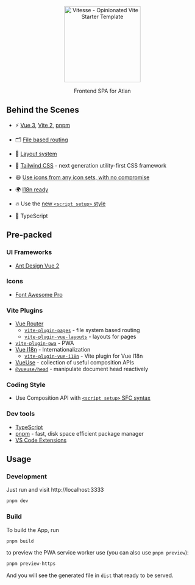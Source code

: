 
<p align='center'>
  <img src='https://atlan.com/assets/img/atlan-blue.6ed81a56.svg' alt='Vitesse - Opinionated Vite Starter Template' width='200'/>
</p>

<p align='center'>
Frontend SPA for Atlan
</p>



## Behind the Scenes

- ⚡️ [Vue 3](https://v3.vuejs.org/), [Vite 2](https://github.com/vitejs/vite), [pnpm](https://pnpm.js.org/)

- 🗂 [File based routing](./src/pages)

- 📑 [Layout system](./src/layouts)

- 🎨 [Tailwind CSS](https://tailwindcss.com/) - next generation utility-first CSS framework

- 😃 [Use icons from any icon sets, with no compromise](./src/components)

- 🌍 [I18n ready](./locales)

- 🔥 Use the [new `<script setup>` style](https://github.com/vuejs/rfcs/pull/227)

- 🦾 TypeScript


## Pre-packed

### UI Frameworks

- [Ant Design Vue 2](https://2x.antdv.com/) 

### Icons

- [Font Awesome Pro](https://fontawesome.com/pro)

### Vite Plugins

- [Vue Router](https://github.com/vuejs/vue-router)
  - [`vite-plugin-pages`](https://github.com/hannoeru/vite-plugin-pages) - file system based routing
  - [`vite-plugin-vue-layouts`](https://github.com/JohnCampionJr/vite-plugin-vue-layouts) - layouts for pages
- [`vite-plugin-pwa`](https://github.com/antfu/vite-plugin-pwa) - PWA
- [Vue I18n](https://github.com/intlify/vue-i18n-next) - Internationalization
  - [`vite-plugin-vue-i18n`](https://github.com/intlify/vite-plugin-vue-i18n) - Vite plugin for Vue I18n
- [VueUse](https://github.com/antfu/vueuse) - collection of useful composition APIs
- [`@vueuse/head`](https://github.com/vueuse/head) - manipulate document head reactively

### Coding Style

- Use Composition API with [`<script setup>` SFC syntax](https://github.com/vuejs/rfcs/pull/227)

### Dev tools

- [TypeScript](https://www.typescriptlang.org/)
- [pnpm](https://pnpm.js.org/) - fast, disk space efficient package manager
- [VS Code Extensions](./.vscode/extensions.json)


## Usage

### Development

Just run and visit http://localhost:3333

```bash
pnpm dev
```

### Build

To build the App, run

```bash
pnpm build
```

to preview the PWA service worker use (you can also use `pnpm preview`):

```bash
pnpm preview-https
```

And you will see the generated file in `dist` that ready to be served.